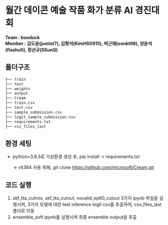 # 월간 데이콘 예술 작품 화가 분류 AI 경진대회

**Team : booduck** <br>
**Member : 김도윤(justist7), 김형석(KimHS0915), 박근태(sonkt98), 양윤석(flashult), 정선규(SSunQ)**

## 폴더구조
```bash
├── train
├── test
├── weights
├── output
├── Cream
├── train.csv
├── test.csv
├── sample_submission.csv
├── logit_sample_submission.csv
├── requirements.txt
├── csv_files_last
```

## 환경 세팅
- python=3.8.5로 가상환경 생성 후, pip install -r requirements.txt

  -> vit384 사용 위해, git clone https://github.com/microsoft/Cream.git
  
  
## 코드 실행
1. skf_tta_cutmix, skf_tta_cutout, novalid_ep60_cutout 3가지 ipynb 파일을 실행시켜, 3가지 모델에 대한 test inference logit csv를 추출하여, csv_files_last 폴더로 이동
2. ensemble_soft.ipynb를 실행시켜 최종 ensemble output을 추출
